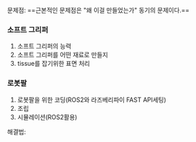 
문제점: ==근본적인 문제점은 "왜 이걸 만들었는가" 동기의 문제이다.==
### 소프트 그리퍼
1. 소프트 그리퍼의 능력
2. 소프트 그리퍼를 어떤 재료로 만들지 
3. tissue를 잡기위한 표면 처리

### 로봇팔 
1. 로봇팔을 위한 코딩(ROS2와 라즈베리파이 FAST API세팅)
2. 조립
3. 시뮬레이션(ROS2활용)

해결법: 